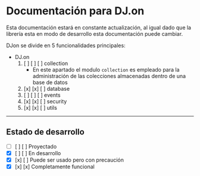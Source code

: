 # Documentación para DJ.on

Esta documentación estará en constante actualización, al igual dado que la librería esta en modo de desarrollo esta documentación puede cambiar.

DJon se divide en 5 funcionalidades principales:

- DJ.on
  1. [ ]  [ ]  [ ] collection
      - En este apartado el modulo `collection` es empleado para la administración de las colecciones almacenadas dentro de una base de datos
  2. [x] [x] [ ] database
  3. [ ] [ ] [ ] events
  4. [x] [x] [ ] security
  5. [x] [x] [ ] utils

---
## Estado de desarrollo
- [ ] [ ] [ ] Proyectado
- [x] [ ] [ ] En desarrollo
- [x] [x] [ ] Puede ser usado pero con precaución
- [x] [x] [x] Completamente funcional
